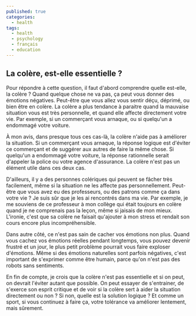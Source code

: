 ```yaml
---
published: true
categories:
  - health
tags:
  - health
  - psychology
  - français
  - education
---
```

## La colère, est-elle essentielle ?

Pour répondre à cette question, il faut d'abord comprendre quelle est-elle, la colère ? Quand quelque chose ne va pas, ça peut vous donner des émotions négatives. Peut-être que vous allez vous sentir déçu, déprimé, ou bien être en colère. La colère a plus tendance à paraitre quand la mauvaise situation vous est très personnelle, et quand elle affecte directement votre vie. Par exemple, si un commerçant vous arnaque, ou si quelqu'un a endommagé votre voiture.

À mon avis, dans presque tous ces cas-là, la colère n'aide pas à améliorer la situation. Si un commerçant vous arnaque, la réponse logique est d'éviter ce commerçant et de suggérer aux autres de faire la même chose. Si quelqu'un a endommagé votre voiture, la réponse rationnelle serait d'appeler la police ou votre agence d'assurance. La colère n'est pas un élément utile dans ces deux cas.

D'ailleurs, il y a des personnes colériques qui peuvent se fâcher très facilement, même si la situation ne les affecte pas personnellement. Peut-être que vous avez eu des professeurs, ou des patrons comme ça dans votre vie ? Je suis sûr que je les ai rencontrés dans ma vie. Par exemple, je me souviens de ce professeur à mon collège qui était toujours en colère quand je ne comprenais pas la leçon, même si jaisais de mon mieux. L'ironie, c'est que sa colère ne faisait qu'ajouter à mon stress et rendait son cours encore plus incompréhensible.

Dans autre côté, ce n'est pas sain de cacher vos émotions non plus. Quand vous cachez vos émotions réelles pendant longtemps, vous pouvez devenir frustré et un jour, le plus petit problème pourrait vous faire exploser d'émotions. Même si des émotions naturelles sont parfois négatives, c'est important de s'exprimer comme être humain, parce qu'on n'est pas des robots sans sentiments.

En fin de compte, je crois que la colère n'est pas essentielle et si on peut, on devrait l'éviter autant que possible. On peut essayer de s'entrainer, de s'exerce son esprit critique et de voir si la colère sert à aider la situation directement ou non ? Si non, quelle est la solution logique ? Et comme un sport, si vous continuez à faire ça, votre tolérance va améliorer lentement, mais sûrement.
